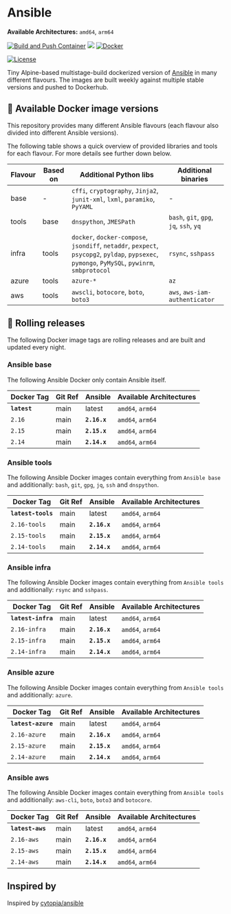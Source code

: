 # Ansible

**Available Architectures:**  `amd64`, `arm64`

[![Build and Push Container](https://github.com/mullholland/docker-ansible/actions/workflows/build.yml/badge.svg)](https://github.com/mullholland/docker-ansible/actions/workflows/build.yml)
[![](https://img.shields.io/docker/pulls/mullholland/ansible.svg)](https://hub.docker.com/r/mullholland/ansible)
[![Docker](https://badgen.net/badge/icon/:latest?icon=docker&label=mullholland/ansible)](https://hub.docker.com/r/mullholland/ansible)

[![License](https://img.shields.io/badge/license-MIT-%233DA639.svg)](https://opensource.org/licenses/MIT)

Tiny Alpine-based multistage-build dockerized version of [Ansible](https://www.ansible.com/) in many different flavours.
The images are built weekly against multiple stable versions and pushed to Dockerhub.

## :whale: Available Docker image versions

This repository provides many different Ansible flavours (each flavour also divided into different Ansible versions).

The following table shows a quick overview of provided libraries and tools for each flavour. For more details see further down below.

| Flavour | Based on | Additional Python libs | Additional binaries |
|---------|---------------|------------------------|---------------------|
| base    | -        | `cffi`, `cryptography`, `Jinja2`, `junit-xml`, `lxml`, `paramiko`, `PyYAML` | - |
| tools   | base     | `dnspython`, `JMESPath` | `bash`, `git`, `gpg`, `jq`, `ssh`, `yq` |
| infra   | tools    | `docker`, `docker-compose`, `jsondiff`, `netaddr`, `pexpect`, `psycopg2`, `pyldap`, `pypsexec`, `pymongo`, `PyMySQL`, `pywinrm`, `smbprotocol` | `rsync`, `sshpass` |
| azure   | tools    | `azure-*`              | `az` |
| aws     | tools    | `awscli`, `botocore`, `boto`, `boto3` | `aws`, `aws-iam-authenticator` |

## :repeat: Rolling releases

The following Docker image tags are rolling releases and are built and updated every night.

### Ansible base

The following Ansible Docker only contain Ansible itself.

| Docker Tag               | Git Ref    | Ansible      | Available Architectures                      |
|--------------------------|------------|--------------|----------------------------------------------|
| **`latest`**             | main       | latest       | `amd64`, `arm64`                             |
| `2.16`                   | main       | **`2.16.x`** | `amd64`, `arm64`                             |
| `2.15`                   | main       | **`2.15.x`** | `amd64`, `arm64`                             |
| `2.14`                   | main       | **`2.14.x`** | `amd64`, `arm64`                             |

### Ansible tools

The following Ansible Docker images contain everything from `Ansible base` and additionally: `bash`, `git`, `gpg`, `jq`, `ssh` and `dnspython`.

| Docker Tag               | Git Ref    | Ansible      | Available Architectures                      |
|--------------------------|------------|--------------|----------------------------------------------|
| **`latest-tools`**       | main       | latest       | `amd64`, `arm64`                             |
| `2.16-tools`             | main       | **`2.16.x`** | `amd64`, `arm64`                             |
| `2.15-tools`             | main       | **`2.15.x`** | `amd64`, `arm64`                             |
| `2.14-tools`             | main       | **`2.14.x`** | `amd64`, `arm64`                             |

### Ansible infra

The following Ansible Docker images contain everything from `Ansible tools` and additionally: `rsync` and `sshpass`.

| Docker Tag               | Git Ref    | Ansible      | Available Architectures                      |
|--------------------------|------------|--------------|----------------------------------------------|
| **`latest-infra`**       | main       | latest       | `amd64`, `arm64`                             |
| `2.16-infra`             | main       | **`2.16.x`** | `amd64`, `arm64`                             |
| `2.15-infra`             | main       | **`2.15.x`** | `amd64`, `arm64`                             |
| `2.14-infra`             | main       | **`2.14.x`** | `amd64`, `arm64`                             |

### Ansible azure

The following Ansible Docker images contain everything from `Ansible tools` and additionally: `azure`.

| Docker Tag               | Git Ref    | Ansible      | Available Architectures                      |
|--------------------------|------------|--------------|----------------------------------------------|
| **`latest-azure`**       | main       | latest       | `amd64`, `arm64`                             |
| `2.16-azure`             | main       | **`2.16.x`** | `amd64`, `arm64`                             |
| `2.15-azure`             | main       | **`2.15.x`** | `amd64`, `arm64`                             |
| `2.14-azure`             | main       | **`2.14.x`** | `amd64`, `arm64`                             |

### Ansible aws

The following Ansible Docker images contain everything from `Ansible tools` and additionally: `aws-cli`, `boto`, `boto3` and `botocore`.

| Docker Tag             | Git Ref    | Ansible      | Available Architectures                      |
|------------------------|------------|--------------|----------------------------------------------|
| **`latest-aws`**       | main       | latest       | `amd64`, `arm64`                             |
| `2.16-aws`             | main       | **`2.16.x`** | `amd64`, `arm64`                             |
| `2.15-aws`             | main       | **`2.15.x`** | `amd64`, `arm64`                             |
| `2.14-aws`             | main       | **`2.14.x`** | `amd64`, `arm64`                             |

## Inspired by

Inspired by [cytopia/ansible](https://github.com/cytopia/docker-ansible)
